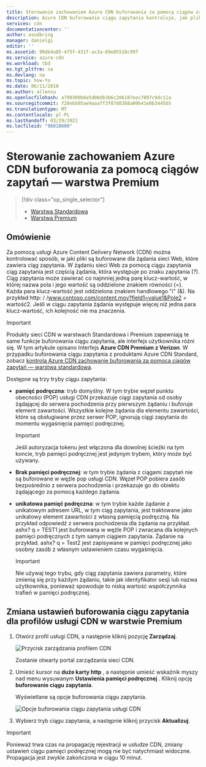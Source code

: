 ```yaml
---
title: Sterowanie zachowaniem Azure CDN buforowania za pomocą ciągów zapytań — warstwa Premium
description: Azure CDN buforowanie ciągu zapytania kontroluje, jak pliki są buforowane, gdy żądanie sieci Web zawiera ciąg zapytania. W tym artykule opisano buforowanie ciągu zapytania w Azure CDN Premium z produktu Verizon.
services: cdn
documentationcenter: ''
author: asudbring
manager: danielgi
editor: ''
ms.assetid: 99db4a85-4f5f-431f-ac3a-69e05518c997
ms.service: azure-cdn
ms.workload: tbd
ms.tgt_pltfrm: na
ms.devlang: na
ms.topic: how-to
ms.date: 06/11/2018
ms.author: allensu
ms.openlocfilehash: a799309b6e5d00db3b6c206187eec7097c9dc11a
ms.sourcegitcommit: f28ebb95ae9aaaff3f87d8388a09b41e0b3445b5
ms.translationtype: MT
ms.contentlocale: pl-PL
ms.lasthandoff: 03/29/2021
ms.locfileid: "96018600"
---
```

# <a name="control-azure-cdn-caching-behavior-with-query-strings---premium-tier"></a>Sterowanie zachowaniem Azure CDN buforowania za pomocą ciągów zapytań — warstwa Premium
> [!div class="op_single_selector"]
> * [Warstwa Standardowa](cdn-query-string.md)
> * [Warstwa Premium](cdn-query-string-premium.md)
> 

## <a name="overview"></a>Omówienie
Za pomocą usługi Azure Content Delivery Network (CDN) można kontrolować sposób, w jaki pliki są buforowane dla żądania sieci Web, które zawiera ciąg zapytania. W żądaniu sieci Web za pomocą ciągu zapytania ciąg zapytania jest częścią żądania, która występuje po znaku zapytania (?). Ciąg zapytania może zawierać co najmniej jedną parę klucz-wartość, w której nazwa pola i jego wartość są oddzielone znakiem równości (=). Każda para klucz-wartość jest oddzielona znakiem handlowego "i" (&). Na przykład http: \/ /www.contoso.com/content.mov?field1=value1&Pole2 = wartość2. Jeśli w ciągu zapytania żądania występuje więcej niż jedna para klucz-wartość, ich kolejność nie ma znaczenia. 

> [!IMPORTANT]
> Produkty sieci CDN w warstwach Standardowa i Premium zapewniają te same funkcje buforowania ciągu zapytania, ale interfejs użytkownika różni się. W tym artykule opisano Interfejs **Azure CDN Premium z Verizon**. W przypadku buforowania ciągu zapytania z produktami Azure CDN Standard, zobacz [kontrola Azure CDN zachowanie buforowania za pomocą ciągów zapytań — warstwa standardowa](cdn-query-string.md).
>


Dostępne są trzy tryby ciągu zapytania:

- **pamięć podręczna**: tryb domyślny. W tym trybie węzeł punktu obecności (POP) usługi CDN przekazuje ciągi zapytania od osoby żądającej do serwera pochodzenia przy pierwszym żądaniu i buforuje element zawartości. Wszystkie kolejne żądania dla elementu zawartości, które są obsługiwane przez serwer POP, ignorują ciągi zapytania do momentu wygaśnięcia pamięci podręcznej.

    >[!IMPORTANT] 
    > Jeśli autoryzacja tokenu jest włączona dla dowolnej ścieżki na tym koncie, tryb pamięci podręcznej jest jedynym trybem, który może być używany. 

- **Brak pamięci podręcznej**: w tym trybie żądania z ciągami zapytań nie są buforowane w węźle pop usługi CDN. Węzeł POP pobiera zasób bezpośrednio z serwera pochodzenia i przekazuje go do obiektu żądającego za pomocą każdego żądania.

- **unikatowa pamięć podręczna**: w tym trybie każde żądanie z unikatowym adresem URL, w tym ciąg zapytania, jest traktowane jako unikatowy element zawartości z własną pamięcią podręczną. Na przykład odpowiedź z serwera pochodzenia dla żądania na przykład. ashx? q = TEST1 jest buforowana w węźle POP i zwracana dla kolejnych pamięci podręcznych z tym samym ciągiem zapytania. Żądanie na przykład. ashx? q = Test2 jest zapisywane w pamięci podręcznej jako osobny zasób z własnym ustawieniem czasu wygaśnięcia.
   
    >[!IMPORTANT] 
    > Nie używaj tego trybu, gdy ciąg zapytania zawiera parametry, które zmienią się przy każdym żądaniu, takie jak identyfikator sesji lub nazwa użytkownika, ponieważ spowoduje to niską wartość współczynnika trafień w pamięci podręcznej.

## <a name="changing-query-string-caching-settings-for-premium-cdn-profiles"></a>Zmiana ustawień buforowania ciągu zapytania dla profilów usługi CDN w warstwie Premium
1. Otwórz profil usługi CDN, a następnie kliknij pozycję **Zarządzaj**.
   
    ![Przycisk zarządzania profilem CDN](./media/cdn-query-string-premium/cdn-manage-btn.png)
   
    Zostanie otwarty portal zarządzania sieci CDN.
2. Umieść kursor na **duże karty http** , a następnie umieść wskaźnik myszy nad menu wysuwanym **Ustawienia pamięci podręcznej** . Kliknij opcję **buforowanie ciągu zapytania**.
   
    Wyświetlane są opcje buforowania ciągu zapytania.
   
    ![Opcje buforowania ciągu zapytania usługi CDN](./media/cdn-query-string-premium/cdn-query-string.png)
3. Wybierz tryb ciągu zapytania, a następnie kliknij przycisk **Aktualizuj**.

> [!IMPORTANT]
> Ponieważ trwa czas na propagację rejestracji w usłudze CDN, zmiany ustawień ciągu pamięci podręcznej mogą nie być natychmiast widoczne. Propagacja jest zwykle zakończona w ciągu 10 minut.
 

